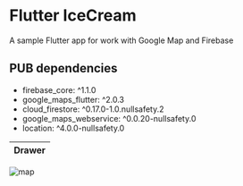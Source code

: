 # Flutter IceCream

A sample Flutter app for work with Google Map and Firebase 

## PUB dependencies
  * firebase_core: ^1.1.0
  * google_maps_flutter: ^2.0.3
  * cloud_firestore: ^0.17.0-1.0.nullsafety.2
  * google_maps_webservice: ^0.0.20-nullsafety.0
  * location: ^4.0.0-nullsafety.0
  
Drawer  |  
------------- | 
![map](https://user-images.githubusercontent.com/50651962/116455216-0fd29b80-a876-11eb-9f9b-ecf55171b2d9.png)
